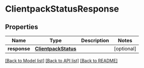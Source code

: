 # ClientpackStatusResponse

## Properties
Name | Type | Description | Notes
------------ | ------------- | ------------- | -------------
**response** | [**ClientpackStatus**](ClientpackStatus.md) |  | [optional] 

[[Back to Model list]](../README.md#documentation-for-models) [[Back to API list]](../README.md#documentation-for-api-endpoints) [[Back to README]](../README.md)



